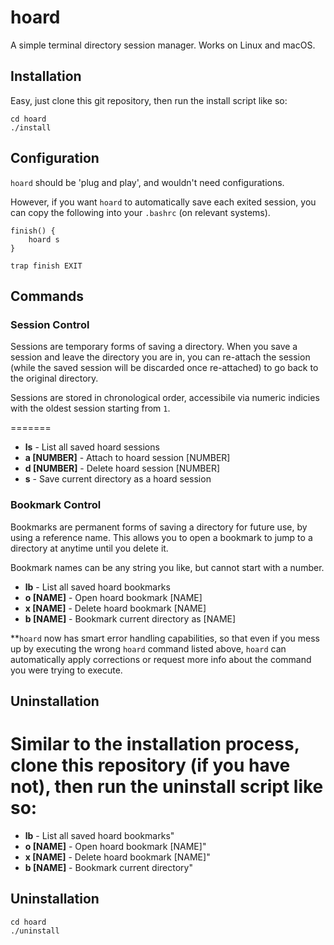 # hoard

A simple terminal directory session manager. Works on Linux and macOS.

## Installation
Easy, just clone this git repository, then run the install script like so:
```
cd hoard
./install
```

## Configuration
`hoard` should be 'plug and play', and wouldn't need configurations.

However, if you want `hoard` to automatically save each exited session, you can copy the following into your `.bashrc` (on relevant systems).

```
finish() {
    hoard s
}

trap finish EXIT
```

## Commands
### Session Control
Sessions are temporary forms of saving a directory. When you save a session and leave the directory you are in, you can re-attach the session (while the saved session will be discarded once re-attached) to go back to the original directory.

Sessions are stored in chronological order, accessibile via numeric indicies with the oldest session starting from `1`.

=======
- **ls** - List all saved hoard sessions
- **a [NUMBER]** - Attach to hoard session [NUMBER]
- **d [NUMBER]** - Delete hoard session [NUMBER]
- **s** - Save current directory as a hoard session

### Bookmark Control
Bookmarks are permanent forms of saving a directory for future use, by using a reference name. This allows you to open a bookmark to jump to a directory at anytime until you delete it.

Bookmark names can be any string you like, but cannot start with a number.

- **lb** - List all saved hoard bookmarks
- **o [NAME]** - Open hoard bookmark [NAME]
- **x [NAME]** - Delete hoard bookmark [NAME]
- **b [NAME]** - Bookmark current directory as [NAME]

\*\*`hoard` now has smart error handling capabilities, so that even if you mess up by executing the wrong `hoard` command listed above, `hoard` can automatically apply corrections or request more info about the command you were trying to execute.

## Uninstallation
Similar to the installation process, clone this repository (if you have not), then run the uninstall script like so:
=======
- **lb** - List all saved hoard bookmarks"
- **o [NAME]** - Open hoard bookmark [NAME]"
- **x [NAME]** - Delete hoard bookmark [NAME]"
- **b [NAME]** - Bookmark current directory"

## Uninstallation
```
cd hoard
./uninstall
```
